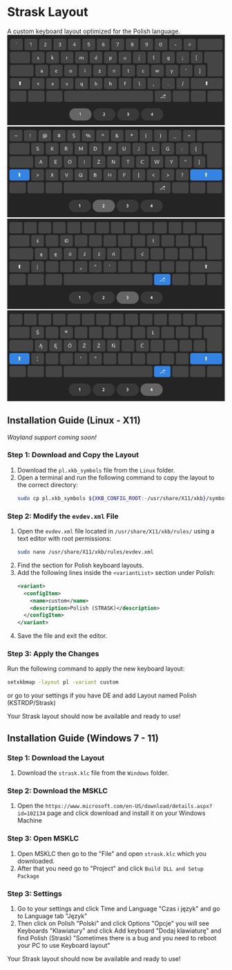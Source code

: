# Strask Layout
A custom keyboard layout optimized for the Polish language.
![layout1](https://github.com/Nakeyan/Strask-layout/blob/main/img/1.jpg?raw=true)
![layout2](https://github.com/Nakeyan/Strask-layout/blob/main/img/2.jpg?raw=true)
![layout3](https://github.com/Nakeyan/Strask-layout/blob/main/img/3.jpg?raw=true)
![layout4](https://github.com/Nakeyan/Strask-layout/blob/main/img/4.jpg?raw=true)

## Installation Guide (Linux - X11)
*Wayland support coming soon!*

### Step 1: Download and Copy the Layout
1. Download the `pl.xkb_symbols` file from the `Linux` folder.
2. Open a terminal and run the following command to copy the layout to the correct directory:
   ```sh
   sudo cp pl.xkb_symbols ${XKB_CONFIG_ROOT:-/usr/share/X11/xkb}/symbols/pl
   ```

### Step 2: Modify the `evdev.xml` File
1. Open the `evdev.xml` file located in `/usr/share/X11/xkb/rules/` using a text editor with root permissions:
   ```sh
   sudo nano /usr/share/X11/xkb/rules/evdev.xml
   ```
2. Find the section for Polish keyboard layouts.
3. Add the following lines inside the `<variantList>` section under Polish:
   ```xml
   <variant>
     <configItem>
       <name>custom</name>
       <description>Polish (STRASK)</description>
     </configItem>
   </variant>
   ```
4. Save the file and exit the editor.

### Step 3: Apply the Changes
Run the following command to apply the new keyboard layout:
```sh
setxkbmap -layout pl -variant custom
```
or go to your settings if you have DE and add Layout named Polish (KSTRDP/Strask)

Your Strask layout should now be available and ready to use!

## Installation Guide (Windows 7 - 11)

### Step 1: Download the Layout
1. Download the `strask.klc` file from the `Windows` folder.

### Step 2: Download the MSKLC 
1. Open the `https://www.microsoft.com/en-US/download/details.aspx?id=102134` page and click download and install it on your Windows Machine

### Step 3: Open MSKLC
1. Open MSKLC then go to the "File" and open `strask.klc` which you downloaded. 
2. After that you need go to "Project" and click `Build DLL and Setup Package`

### Step 3: Settings
1. Go to your settings and click Time and Language "Czas i język" and go to Language tab "Język"
2. Then click on Polish "Polski" and click Options "Opcje" you will see Keyboards "Klawiatury" and click Add keyboard "Dodaj klawiaturę" and find Polish (Strask) "Sometimes there is a bug and you need to reboot your PC to use Keyboard layout"

Your Strask layout should now be available and ready to use!
